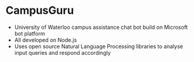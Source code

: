 # CampusGuru

* University of Waterloo campus assistance chat bot build on Microsoft bot platform
* All developed on Node.js
* Uses open source Natural Language Processing libraries to analyse input queries and respond accordingly
